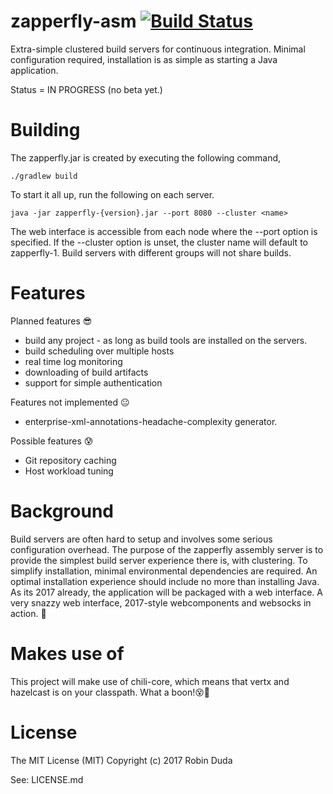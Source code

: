 
# zapperfly-asm [![Build Status](https://travis-ci.org/codingchili/zapperfly-asm.svg?branch=master)](https://travis-ci.org/codingchili/zapperfly-asm)
Extra-simple clustered build servers for continuous integration. Minimal configuration required, installation is as simple as starting a Java application. 

Status = IN PROGRESS (no beta yet.)

# Building
The zapperfly.jar is created by executing the following command,
```
./gradlew build
```
To start it all up, run the following on each server.
```
java -jar zapperfly-{version}.jar --port 8080 --cluster <name>
```

The web interface is accessible from each node where the --port option is specified. If the --cluster option is unset,
the cluster name will default to zapperfly-1. Build servers with different groups will not share builds. 

# Features
Planned features 😎
- build any project - as long as build tools are installed on the servers.
- build scheduling over multiple hosts
- real time log monitoring
- downloading of build artifacts
- support for simple authentication

Features not implemented 😐
- enterprise-xml-annotations-headache-complexity generator.

Possible features 😰
- Git repository caching
- Host workload tuning

# Background
Build servers are often hard to setup and involves some serious configuration overhead. The purpose of the zapperfly assembly server is 
to provide the simplest build server experience there is, with clustering. To simplify installation, minimal environmental dependencies 
are required. An optimal installation experience should include no more than installing Java. As its 2017 already, the application will
be packaged with a web interface. A very snazzy web interface, 2017-style webcomponents and websocks in action. 🐇


# Makes use of
This project will make use of chili-core, which means that vertx and hazelcast is on your classpath. What a boon!😵🌟

# License
The MIT License (MIT) Copyright (c) 2017 Robin Duda

See: LICENSE.md


